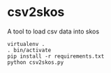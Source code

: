# csv2skos

A tool to load csv data into skos

```
virtualenv .
. bin/activate
pip install -r requirements.txt
python csv2skos.py
```

